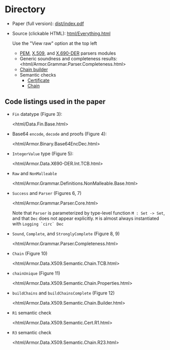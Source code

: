

# Directory

-   Paper (full version): [dist/index.pdf](dist/index.pdf)
-   Source (clickable HTML): [html/Everything.html](html/Everything.html)
    
    Use the "View raw" option at the top left
    
    -   [PEM](html/Armor.Data.PEM.html), [X.509](html/Armor.Data.X509.html), and [X.690-DER](html/Armor.Data.X690-DER.html) parsers modules
    -   Generic soundness and completeness results:
        <html/Armor.Grammar.Parser.Completeness.html>
    -   [Chain builder](html/Armor.Data.X509.Semantic.Chain.Builder.html)
    -   Semantic checks
        -   [Certificate](html/Armor.Data.X509.Semantic.Cert.html)
        -   [Chain](html/Armor.Data.X509.Semantic.Chain.html)


## Code listings used in the paper

-   `Fin` datatype (Figure 3):
    
    <html/Data.Fin.Base.html>
-   Base64 `encode`, `decode` and proofs (Figure 4):
    
    <html/Armor.Binary.Base64EncDec.html>
-   `IntegerValue` type (Figure 5):
    
    <html/Armor.Data.X690-DER.Int.TCB.html>

-   `Raw` and `NonMalleable`
    
    <html/Armor.Grammar.Definitions.NonMalleable.Base.html>

-   `Success` and `Parser` (Figures 6, 7)
    
    <html/Armor.Grammar.Parser.Core.html>
    
    Note that `Parser` is parameterized by type-level function `M : Set ->
         Set`, and that `Dec` does not appear explicitly. `M` is almost always
    instantiated with ``Logging `circ` Dec``

-   `Sound`, `Complete`, and `StronglyComplete` (Figure 8, 9)
    
    <html/Armor.Grammar.Parser.Completeness.html>

-   `Chain` (Figure 10)
    
    <html/Armor.Data.X509.Semantic.Chain.TCB.html>

-   `chainUnique` (Figure 11)
    
    <html/Armor.Data.X509.Semantic.Chain.Properties.html>

-   `buildChains` and `buildChainsComplete` (Figure 12)
    
    <html/Armor.Data.X509.Semantic.Chain.Builder.html>

-   `R1` semantic check
    
    <html/Armor.Data.X509.Semantic.Cert.R1.html>

-   `R3` semantic check
    
    <html/Armor.Data.X509.Semantic.Chain.R23.html>

